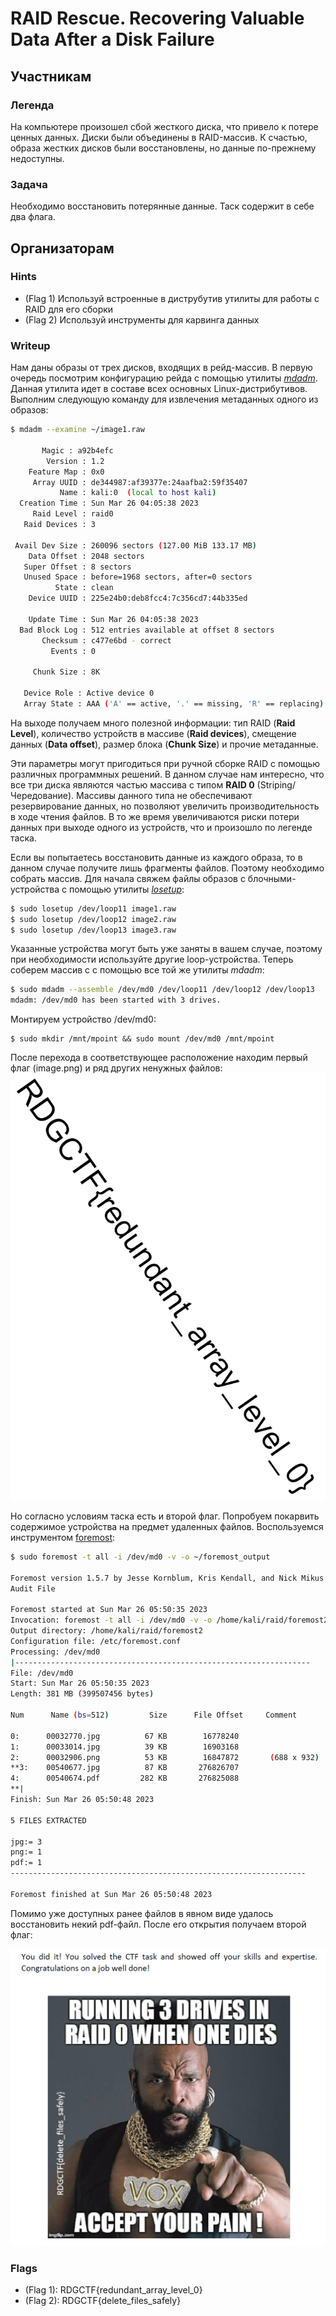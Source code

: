 # RAID Rescue. Recovering Valuable Data After a Disk Failure

## Участникам

### Легенда

На компьютере произошел сбой жесткого диска, что привело к потере ценных данных. Диски были объединены в RAID-массив. К счастью, образа жестких дисков были восстановлены, но данные по-прежнему недоступны.

### Задача

Необходимо восстановить потерянные данные. Таск содержит в себе два флага.

## Организаторам

### Hints

- (Flag 1) Используй встроенные в диструбутив утилиты для работы с RAID для его сборки
- (Flag 2) Используй инструменты для карвинга данных

### Writeup

Нам даны образы от трех дисков, входящих в рейд-массив. В первую очередь посмотрим конфигурацию рейда с помощью утилиты [*mdadm*](https://linux.die.net/man/8/mdadm). Данная утилита идет в составе всех основных Linux-дистрибутивов. Выполним следующую команду для извлечения метаданных одного из образов:
```bash
$ mdadm --examine ~/image1.raw

       Magic : a92b4efc
        Version : 1.2
    Feature Map : 0x0
     Array UUID : de344987:af39377e:24aafba2:59f35407
           Name : kali:0  (local to host kali)
  Creation Time : Sun Mar 26 04:05:38 2023
     Raid Level : raid0
   Raid Devices : 3

 Avail Dev Size : 260096 sectors (127.00 MiB 133.17 MB)
    Data Offset : 2048 sectors
   Super Offset : 8 sectors
   Unused Space : before=1968 sectors, after=0 sectors
          State : clean
    Device UUID : 225e24b0:deb8fcc4:7c356cd7:44b335ed

    Update Time : Sun Mar 26 04:05:38 2023
  Bad Block Log : 512 entries available at offset 8 sectors
       Checksum : c477e6bd - correct
         Events : 0

     Chunk Size : 8K

   Device Role : Active device 0
   Array State : AAA ('A' == active, '.' == missing, 'R' == replacing)

```
На выходе получаем много полезной информации: тип RAID (**Raid Level**), количество устройств в массиве (**Raid devices**), смещение данных (**Data offset**), размер блока (**Chunk Size**) и прочие метаданные. 

Эти параметры могут пригодиться при ручной сборке RAID с помощью различных программных решений.  В данном случае нам интересно, что все три диска являются частью массива с типом **RAID 0** (Striping/Чередование). Массивы данного типа не обеспечивают резервирование данных, но позволяют увеличить производительность в ходе чтения файлов. В то же время увеличиваются риски потери данных при выходе одного из устройств, что и произошло по легенде таска.

Если вы попытаетесь восстановить данные из каждого образа, то в данном случае получите лишь фрагменты файлов. Поэтому необходимо собрать массив. Для начала свяжем файлы образов с блочными-устройства с помощью утилиты [*losetup*](https://linux.die.net/man/8/losetup):
```bash
$ sudo losetup /dev/loop11 image1.raw
$ sudo losetup /dev/loop12 image2.raw
$ sudo losetup /dev/loop13 image3.raw
```
Указанные устройства могут быть уже заняты в вашем случае, поэтому при необходимости используйте другие loop-устройства. Теперь соберем массив с с помощью все той же утилиты *mdadm*:

```bash
$ sudo mdadm --assemble /dev/md0 /dev/loop11 /dev/loop12 /dev/loop13
mdadm: /dev/md0 has been started with 3 drives.
```
Монтируем устройство /dev/md0:
```
$ sudo mkdir /mnt/mpoint && sudo mount /dev/md0 /mnt/mpoint
```
После перехода в соответствующее расположение находим первый флаг (image.png) и ряд других ненужных файлов:
![](files/raid_flag_1.png)

Но согласно условиям таска есть и второй флаг. Попробуем покарвить содержимое устройства на предмет удаленных файлов. Воспользуемся инструментом [foremost](https://linux.die.net/man/1/foremost):
```bash
$ sudo foremost -t all -i /dev/md0 -v -o ~/foremost_output

Foremost version 1.5.7 by Jesse Kornblum, Kris Kendall, and Nick Mikus
Audit File

Foremost started at Sun Mar 26 05:50:35 2023
Invocation: foremost -t all -i /dev/md0 -v -o /home/kali/raid/foremost2 
Output directory: /home/kali/raid/foremost2
Configuration file: /etc/foremost.conf
Processing: /dev/md0
|------------------------------------------------------------------
File: /dev/md0
Start: Sun Mar 26 05:50:35 2023
Length: 381 MB (399507456 bytes)
 
Num      Name (bs=512)         Size      File Offset     Comment 

0:      00032770.jpg          67 KB        16778240      
1:      00033014.jpg          39 KB        16903168      
2:      00032906.png          53 KB        16847872       (688 x 932)
**3:    00540677.jpg          87 KB       276826707      
4:      00540674.pdf         282 KB       276825088      
**|
Finish: Sun Mar 26 05:50:48 2023

5 FILES EXTRACTED

jpg:= 3
png:= 1
pdf:= 1
------------------------------------------------------------------

Foremost finished at Sun Mar 26 05:50:48 2023
```

Помимо уже доступных ранее файлов в явном виде удалось восстановить некий pdf-файл. После его открытия получаем второй флаг:

![](files/raid_flag_2.png)

### Flags

- (Flag 1): RDGCTF{redundant_array_level_0}
- (Flag 2): RDGCTF{delete_files_safely}